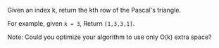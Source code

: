 Given an index k, return the kth row of the Pascal's triangle.

For example, given ``k = 3``,
Return ``[1,3,3,1]``.

Note:
Could you optimize your algorithm to use only O(k) extra space?